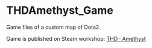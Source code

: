 # THDAmethyst_Game

Game files of a custom map of Dota2.

Game is published on Steam workshop: [THD · Amethyst](https://steamcommunity.com/sharedfiles/filedetails/?id=3431291576)

